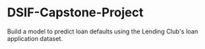 # DSIF-Capstone-Project
Build a model to predict loan defaults using the Lending Club's loan application dataset.
